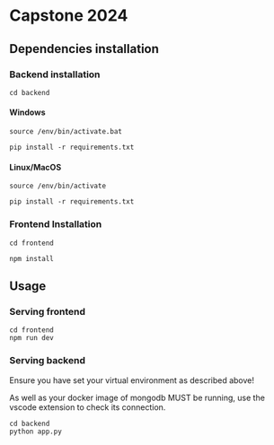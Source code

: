 # Capstone 2024

## Dependencies installation

### Backend installation

`cd backend`

#### Windows

`source /env/bin/activate.bat`

`pip install -r requirements.txt`

#### Linux/MacOS

`source /env/bin/activate`

`pip install -r requirements.txt`

### Frontend Installation

`cd frontend`

`npm install`

## Usage

### Serving frontend

```
cd frontend
npm run dev
```

### Serving backend

Ensure you have set your virtual environment as described above!

As well as your docker image of mongodb MUST be running, use the vscode extension to check its connection.

```
cd backend
python app.py
```

